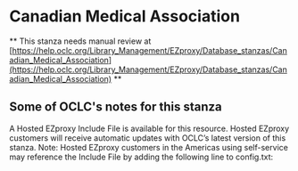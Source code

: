 # Canadian Medical Association
** This stanza needs manual review at [https://help.oclc.org/Library_Management/EZproxy/Database_stanzas/Canadian_Medical_Association](https://help.oclc.org/Library_Management/EZproxy/Database_stanzas/Canadian_Medical_Association) **

## Some of OCLC's notes for this stanza

A Hosted EZproxy Include File is available for this resource. Hosted EZproxy customers will receive automatic updates with OCLC&rsquo;s latest version of this stanza. Note: Hosted EZproxy customers in the Americas using self-service may reference the Include File by adding the following line to config.txt:

&nbsp;

&nbsp;
